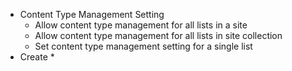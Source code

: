 
* Content Type Management Setting
  * Allow content type management for all lists in a site
  * Allow content type management for all lists in site collection
  * Set content type management setting for a single list
* Create
  *
